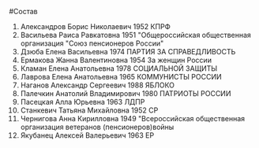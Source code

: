 #Состав
1. Александров Борис Николаевич 1952 КПРФ
2. Васильева Раиса Равкатовна 1951 \"Общероссийская общественная организация \"Союз пенсионеров России\"
3. Дзюба Елена Васильевна 1974 ПАРТИЯ ЗА СПРАВЕДЛИВОСТЬ
4. Ермакова Жанна Валентиновна 1954 За женщин России
5. Кламан Елена Анатольевна 1978 СОЦИАЛЬНОЙ ЗАЩИТЫ
6. Лаврова Елена Анатольевна 1965 КОММУНИСТЫ РОССИИ
7. Наганов Александр Сергеевич 1988 ЯБЛОКО
8. Палечкин Анатолий Владимирович 1980 ПАТРИОТЫ РОССИИ
9. Пасецкая Алла Юрьевна 1963 ЛДПР
10. Станкевич Татьяна Михайловна 1952 СР
11. Чернигова Анна Кирилловна 1949 \"Всероссийская общественная организация ветеранов (пенсионеров)войны
12. Якубанец Алексей Валерьевич 1963 ЕР
